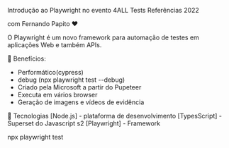 Introdução ao Playwright no evento 4ALL Tests Referências 2022

com Fernando Papito ❤️

O Playwright é um novo framework para automação de testes em aplicações Web e também APIs. 

📝 Benefícios:
+ Performático(cypress)
+ debug (npx playwright test --debug)
+ Criado pela Microsoft a partir do Pupeteer
+ Executa em vários browser
+ Geração de imagens e vídeos de evidência


🚀 Tecnologias
[Node.js] - plataforma de desenvolvimento
[TypesScript] - Superset do Javascript s2
[Playwright] - Framework

npx playwright test